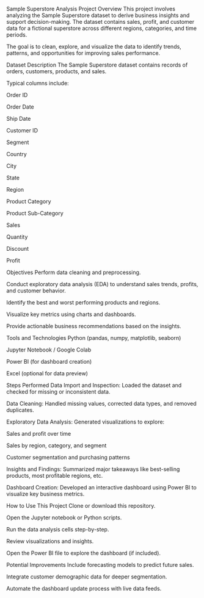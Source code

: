 Sample Superstore Analysis
Project Overview
This project involves analyzing the Sample Superstore dataset to derive business insights and support decision-making. The dataset contains sales, profit, and customer data for a fictional superstore across different regions, categories, and time periods.

The goal is to clean, explore, and visualize the data to identify trends, patterns, and opportunities for improving sales performance.

Dataset Description
The Sample Superstore dataset contains records of orders, customers, products, and sales.

Typical columns include:

Order ID

Order Date

Ship Date

Customer ID

Segment

Country

City

State

Region

Product Category

Product Sub-Category

Sales

Quantity

Discount

Profit

Objectives
Perform data cleaning and preprocessing.

Conduct exploratory data analysis (EDA) to understand sales trends, profits, and customer behavior.

Identify the best and worst performing products and regions.

Visualize key metrics using charts and dashboards.

Provide actionable business recommendations based on the insights.

Tools and Technologies
Python (pandas, numpy, matplotlib, seaborn)

Jupyter Notebook / Google Colab

Power BI (for dashboard creation)

Excel (optional for data preview)

Steps Performed
Data Import and Inspection: Loaded the dataset and checked for missing or inconsistent data.

Data Cleaning: Handled missing values, corrected data types, and removed duplicates.

Exploratory Data Analysis: Generated visualizations to explore:

Sales and profit over time

Sales by region, category, and segment

Customer segmentation and purchasing patterns

Insights and Findings: Summarized major takeaways like best-selling products, most profitable regions, etc.

Dashboard Creation: Developed an interactive dashboard using Power BI to visualize key business metrics.

How to Use This Project
Clone or download this repository.

Open the Jupyter notebook or Python scripts.

Run the data analysis cells step-by-step.

Review visualizations and insights.

Open the Power BI file to explore the dashboard (if included).

Potential Improvements
Include forecasting models to predict future sales.

Integrate customer demographic data for deeper segmentation.

Automate the dashboard update process with live data feeds.
